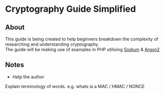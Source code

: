 # Cryptography Guide Simplified

## About
This guide is being created to help beginners breakdown the complexity of researching and understanding cryptography.    
The guide will be making use of examples in PHP utilising [Sodium](https://www.php.net/manual/en/book.sodium.php) & [Argon2](https://wiki.php.net/rfc/argon2_password_hash_enhancements)

## Notes
- Help the author

Explain terminology of words.
e.g. whats ia a MAC / HMAC / NONCE
